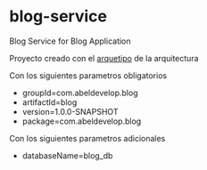 # blog-service
Blog Service for Blog Application

Proyecto creado con el [arquetipo](https://github.com/abeldevelop/blog-categories-service) de la arquitectura

Con los siguientes parametros obligatorios
* groupId=com.abeldevelop.blog
* artifactId=blog
* version=1.0.0-SNAPSHOT
* package=com.abeldevelop.blog

Con los siguientes parametros adicionales
* databaseName=blog_db